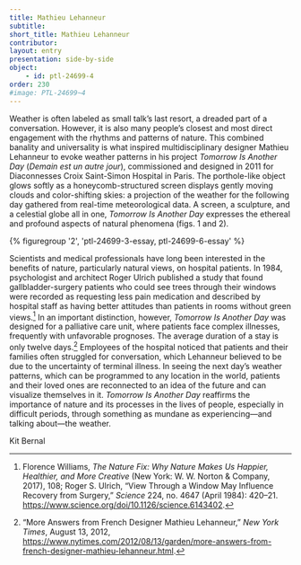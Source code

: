 ```yaml
---
title: Mathieu Lehanneur
subtitle: 
short_title: Mathieu Lehanneur
contributor:
layout: entry
presentation: side-by-side
object: 
    - id: ptl-24699-4
order: 230
#image: PTL-24699~4
---
```


Weather is often labeled as small talk’s last resort, a dreaded part of a conversation. However, it is also many people’s closest and most direct engagement with the rhythms and patterns of nature. This combined banality and universality is what inspired multidisciplinary designer Mathieu Lehanneur to evoke weather patterns in his project *Tomorrow Is Another Day* (*Demain est un autre jour*), commissioned and designed in 2011 for Diaconnesses Croix Saint-Simon Hospital in Paris. The porthole-like object glows softly as a honeycomb-structured screen displays gently moving clouds and color-shifting skies: a projection of the weather for the following day gathered from real-time meteorological data. A screen, a sculpture, and a celestial globe all in one, *Tomorrow Is Another Day* expresses the ethereal and profound aspects of natural phenomena (figs. 1 and 2).

{% figuregroup '2', 'ptl-24699-3-essay, ptl-24699-6-essay' %}

Scientists and medical professionals have long been interested in the benefits of nature, particularly natural views, on hospital patients. In 1984, psychologist and architect Roger Ulrich published a study that found gallbladder-surgery patients who could see trees through their windows were recorded as requesting less pain medication and described by hospital staff as having better attitudes than patients in rooms without green views.[^1] In an important distinction, however, *Tomorrow Is Another Day* was designed for a palliative care unit, where patients face complex illnesses, frequently with unfavorable prognoses. The average duration of a stay is only twelve days.[^2] Employees of the hospital noticed that patients and their families often struggled for conversation, which Lehanneur believed to be due to the uncertainty of terminal illness. In seeing the next day’s weather patterns, which can be programmed to any location in the world, patients and their loved ones are reconnected to an idea of the future and can visualize themselves in it. *Tomorrow Is Another Day* reaffirms the importance of nature and its processes in the lives of people, especially in difficult periods, through something as mundane as experiencing—and talking about—the weather.

<p class="is-aligned-right">Kit Bernal</p>

[^1]: Florence Williams, *The Nature Fix: Why Nature Makes Us Happier, Healthier, and More Creative* (New York: W. W. Norton & Company, 2017), 108; Roger S. Ulrich, “View Through a Window May Influence Recovery from Surgery,” *Science* 224, no. 4647 (April 1984): 420–21. https://www.science.org/doi/10.1126/science.6143402.

[^2]: “More Answers from French Designer Mathieu Lehanneur,” *New York Times*, August 13, 2012, <https://www.nytimes.com/2012/08/13/garden/more-answers-from-french-designer-mathieu-lehanneur.html>.
